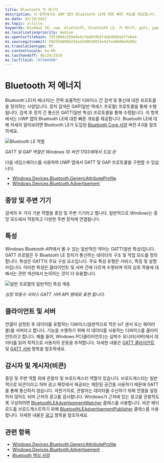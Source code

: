 ```yaml
---
title: Bluetooth 저 에너지
description: 이 항목에서는 UWP 앱의 Bluetooth LE에 대한 빠른 개요를 제공합니다.
ms.date: 03/19/2017
ms.topic: article
keywords: Windows 10, uwp, bluetooth, bluetooth LE, 저 에너지, gatt, gap, 중앙, 주변, 클라이언트, 서버, 감시자, 게시자
ms.localizationpriority: medium
ms.openlocfilehash: 7921094c55944b4cfed4fdb3f3e6d895eb7fe0a4
ms.sourcegitcommit: 58d35b89662d4ad240650933e43fee0b00e9a962
ms.translationtype: MT
ms.contentlocale: ko-KR
ms.lasthandoff: 06/24/2019
ms.locfileid: "67344508"
---
```

# <a name="bluetooth-low-energy"></a>Bluetooth 저 에너지
Bluetooth LE(저 에너지)는 전력 효율적인 디바이스 간 검색 및 통신에 대한 프로토콜을 정의하는 사양입니다. 장치 검색은 GAP(일반 액세스 프로필) 프로토콜을 통해 수행됩니다. 검색 후 장치 간 통신은 GATT(일반 특성) 프로토콜을 통해 수행됩니다. 이 항목에서는 UWP 앱의 Bluetooth LE에 대한 빠른 개요를 제공합니다. Bluetooth LE에 대해 자세히 알아보려면 Bluetooth LE가 도입된 [Bluetooth Core 사양](https://www.bluetooth.com/specifications/bluetooth-core-specification/) 버전 4.0을 참조하세요. 

![Bluetooth LE 역할](images/gatt-roles.png)

*GATT 및 GAP 역할은 Windows 10 버전 1703에에서 도입 된*

다음 네임스페이스를 사용하여 UWP 앱에서 GATT 및 GAP 프로토콜을 구현할 수 있습니다.
- [Windows.Devices.Bluetooth.GenericAttributeProfile](https://docs.microsoft.com/en-us/uwp/api/windows.devices.bluetooth.genericattributeprofile)
- [Windows.Devices.Bluetooth.Advertisement](https://docs.microsoft.com/en-us/uwp/api/windows.devices.bluetooth.advertisement)

## <a name="central-and-peripheral"></a>중앙 및 주변 기기
검색의 두 가지 기본 역할을 중앙 및 주변 기기라고 합니다. 일반적으로 Windows는 중앙 모드에서 작동하고 다양한 주변 장치에 연결됩니다. 

## <a name="attributes"></a>특성
Windows Bluetooth API에서 볼 수 있는 일반적인 약어는 GATT(일반 특성)입니다. GATT 프로필은 두 Bluetooth LE 장치가 통신하는 데이터의 구조 및 작업 모드를 정의합니다. 특성은 GATT의 주요 구성 요소입니다. 주요 특성 유형은 서비스, 특징 및 설명자입니다. 이러한 특성은 클라이언트 및 서버 간에 다르게 수행되며 이의 상호 작용에 대해서는 관련 섹션에서 논의하는 것이 더 유용합니다. 

![일반 프로필의 일반적인 특성 계층](images/gatt-service.png)

*심장 박동수 서비스 GATT 서버 API 형태로 표현 됩니다.*

## <a name="client-and-server"></a>클라이언트 및 서버
연결이 설정된 후 데이터를 포함하는 디바이스(일반적으로 작은 IoT 센서 또는 웨어러블)를 서버라고 합니다. 기능을 수행하기 위해 이 데이터를 사용하는 디바이스를 클라이언트라고 합니다. 예를 들어, Windows PC(클라이언트)는 심박수 모니터(서버)에서 데이터를 읽어 최적으로 사용자의 운동을 추적합니다. 자세한 내용은 [GATT 클라이언트](gatt-client.md) 및 [GATT 서버](gatt-server.md) 항목을 참조하세요.

## <a name="watchers-and-publishers-beacons"></a>감시자 및 게시자(비콘)
중앙 및 주변 역할 외에 관찰자 및 브로드캐스터 역할이 있습니다. 브로드캐스터는 일반적으로 비콘이라고 하며 광고 패킷에서 제공되는 제한된 공간을 사용하기 때문에 GATT를 통해 통신하지 않습니다. 마찬가지로, 관찰자는 데이터를 수신하기 위해 연결을 설정하지 않아도 되며 근처의 광고를 검사합니다. Windows가 근처에 있는 광고를 관찰하도록 구성하려면 [BluetoothLEAdvertisementWatcher](https://docs.microsoft.com/en-us/uwp/api/windows.devices.bluetooth.advertisement.bluetoothleadvertisementwatcher) 클래스를 사용합니다. 비콘 페이로드를 브로드캐스트하기 위해 [BluetoothLEAdvertisementPublisher](https://docs.microsoft.com/en-us/uwp/api/windows.devices.bluetooth.advertisement.bluetoothleadvertisementpublisher) 클래스를 사용합니다. 자세한 내용은 [광고](ble-beacon.md) 항목을 참조하세요.

## <a name="see-also"></a>관련 항목
- [Windows.Devices.Bluetooth.GenericAttributeProfile](https://docs.microsoft.com/en-us/uwp/api/windows.devices.bluetooth.genericattributeprofile)
- [Windows.Devices.Bluetooth.Advertisement](https://docs.microsoft.com/en-us/uwp/api/windows.devices.bluetooth.advertisement)
- [Bluetooth 핵심 사양](https://www.bluetooth.com/specifications/bluetooth-core-specification)
